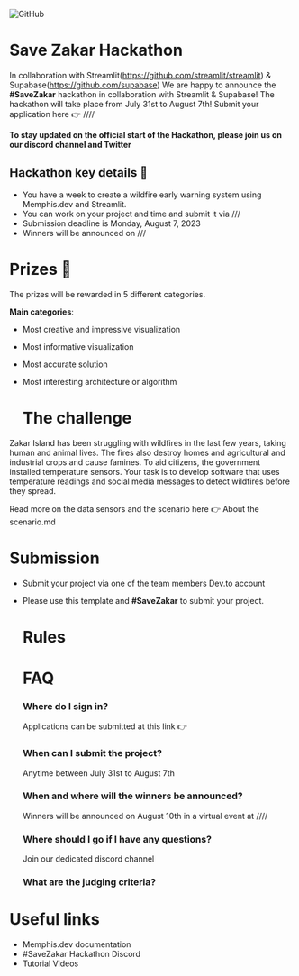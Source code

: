 
![GitHub](https://github.com/memphisdev/savezakar/assets/107035359/286d280c-a4d7-43b8-8279-5908842dfa09)
# Save Zakar Hackathon #
In collaboration with Streamlit(https://github.com/streamlit/streamlit) & Supabase(https://github.com/supabase)
We are happy to announce the **#SaveZakar** hackathon in collaboration with Streamlit & Supabase!
The hackathon will take place from July 31st to August 7th!
Submit your application here 👉 ////

**To stay updated on the official start of the Hackathon, please join us on our discord channel and Twitter** 

## Hackathon key details 🔑 ##
* You have a week to create a wildfire early warning system using Memphis.dev and Streamlit.
* You can work on your project and time and submit it via ///
* Submission deadline is Monday, August 7, 2023
* Winners will be announced on ///

# Prizes 🎁 #
The prizes will be rewarded in 5 different categories. 

**Main categories**:
* Most creative and impressive visualization
* Most informative visualization
* Most accurate solution
* Most interesting architecture or algorithm

  # The challenge
Zakar Island has been struggling with wildfires in the last few years, taking human and animal lives. The fires also destroy homes and agricultural and industrial crops and cause famines. To aid citizens, the government installed temperature sensors. Your task is to develop software that uses temperature readings and social media messages to detect wildfires before they spread. 

Read more on the data sensors and the scenario here 👉 About the scenario.md 

# Submission # 
* Submit your project via one of the team members Dev.to account
* Please use this template and **#SaveZakar** to submit your project.

  # Rules #


  # FAQ #
  
  ### Where do I sign in? ###
  Applications can be submitted at this link 👉
  
  ### When can I submit the project? ###
  Anytime between July 31st to August 7th
  
  ### When and where will the winners be announced? ###
  Winners will be announced on August 10th in a virtual event at ////

  ### Where should I go if I have any questions? ###
  Join our dedicated discord channel 

  ### What are the judging criteria? ###

 # Useful links #
 - Memphis.dev documentation
 - #SaveZakar Hackathon Discord
 - Tutorial Videos



